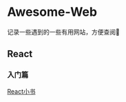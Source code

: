 # Awesome-Web
记录一些遇到的一些有用网站，方便查阅🍎

## React
### 入门篇
[React小书](http://huziketang.com/books/react/lesson1)
